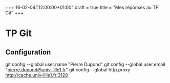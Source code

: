+++
16-02-04T12:00:00+01:00"
draft = true
title = "Mes réponses au TP Git"
+++
# TP Git
## Configuration
git config --global user.name "Pierre Dupond"
git config --global user.email "pierre.dupond@univ-lille1.fr"
git config --global http.proxy http://cache.univ-lille1.fr:3128
